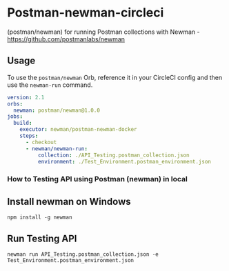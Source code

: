 # Postman-newman-circleci

(postman/newman) for running Postman collections with Newman - https://github.com/postmanlabs/newman


## Usage

To use the `postman/newman` Orb, reference it in your CircleCI config and then use the `newman-run` command.

```yaml
version: 2.1
orbs:
  newman: postman/newman@1.0.0
jobs:
  build:
    executor: newman/postman-newman-docker
    steps:
      - checkout
      - newman/newman-run:
          collection: ./API_Testing.postman_collection.json
          environment: ./Test_Environment.postman_environment.json
```


### How to Testing API using Postman (newman) in local

## Install newman on Windows
```
npm install -g newman
```

## Run Testing API
```
newman run API_Testing.postman_collection.json -e Test_Environment.postman_environment.json
```

